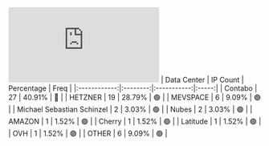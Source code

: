 ![Diagramm](https://github.com/111STAVR111/props/blob/main/Story/Decentralization/1/README.md)
| Data Center | IP Count | Percentage | Freq |
|:------------:|:--------:|:-----------:|:-----:|
| Contabo | 27 | 40.91% | 🔴 |
| HETZNER | 19 | 28.79% | 🟢 |
| MEVSPACE | 6 | 9.09% | 🟢 |
| Michael Sebastian Schinzel | 2 | 3.03% | 🟢 |
| Nubes | 2 | 3.03% | 🟢 |
| AMAZON | 1 | 1.52% | 🟢 |
| Cherry | 1 | 1.52% | 🟢 |
| Latitude | 1 | 1.52% | 🟢 |
| OVH | 1 | 1.52% | 🟢 |
| OTHER | 6 | 9.09% | 🟢 |
